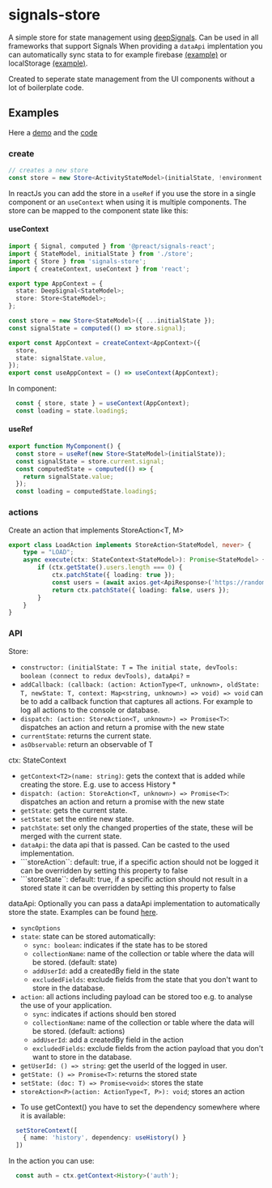 # signals-store
A simple store for state management using [deepSignals](https://github.com/luisherranz/deepsignal). 
Can be used in all frameworks that support Signals
When providing a ```dataApi``` implentation you can automatically sync stata to for example firebase [(example)](https://github.com/Marcelh1983/signals-store/tree/main/packages/example/src/app/api-examples/firebase-api.ts) or localStorage [(example)](https://github.com/Marcelh1983/signals-store/tree/main/packages/example/src/app/api-examples/localstorage-api.ts).

Created to seperate state management from the UI components without a lot of boilerplate code.

## Examples

Here a [demo](https://signals-store.web.app/) and the [code](https://github.com/Marcelh1983/signals-store/tree/main/packages/example/src/app) 

### create
```typescript
// creates a new store
const store = new Store<ActivityStateModel>(initialState, !environment.production);
```
In reactJs you can add the store in a ```useRef``` if you use the store in a single component or an ```useContext``` when using it is multiple components. The store can be mapped to the component state like this:

#### useContext

``` typescript
import { Signal, computed } from '@preact/signals-react';
import { StateModel, initialState } from './store';
import { Store } from 'signals-store';
import { createContext, useContext } from 'react';

export type AppContext = {
  state: DeepSignal<StateModel>;
  store: Store<StateModel>;
};

const store = new Store<StateModel>({ ...initialState });
const signalState = computed(() => store.signal);

export const AppContext = createContext<AppContext>({
  store,
  state: signalState.value,
});
export const useAppContext = () => useContext(AppContext);
```

In component: 

``` typescript
  const { store, state } = useContext(AppContext);
  const loading = state.loading$;
```

#### useRef

```typescript
export function MyComponent() {
  const store = useRef(new Store<StateModel>(initialState));
  const signalState = store.current.signal;
  const computedState = computed(() => {
    return signalState.value;
  });
  const loading = computedState.loading$;
```

### actions

Create an action that implements StoreAction<T, M>

```typescript
export class LoadAction implements StoreAction<StateModel, never> {
    type = "LOAD";
    async execute(ctx: StateContext<StateModel>): Promise<StateModel> {
        if (ctx.getState().users.length === 0) {
            ctx.patchState({ loading: true });
            const users = (await axios.get<ApiResponse>('https://randomuser.me/api/?results=20')).data.results;
            return ctx.patchState({ loading: false, users });
        }
    }
}
```
### API

Store:
- ```constructor: (initialState: T = The initial state, devTools: boolean (connect to redux devTools), dataApi?``` = 
- ```addCallback: (callback: (action: ActionType<T, unknown>, oldState: T, newState: T, context: Map<string, unknown>) => void) => void```  can be to add a callback function that captures all actions. For example to log all actions to the console or database.
- ```dispatch: (action: StoreAction<T, unknown>) => Promise<T>```: dispatches an action and return a promise with the new state
- ```currentState```: returns the current state.
- ```asObservable```: return an observable of T

ctx: StateContext<StateModel>
- ```getContext<T2>(name: string)```: gets the context that is added while creating the store. E.g. use to access History *
- ```dispatch: (action: StoreAction<T, unknown>) => Promise<T>```: dispatches an action and return a promise with the new state
- ```getState```: gets the current state.
- ```setState```: set the entire new state.
- ```patchState```: set only the changed properties of the state, these will be merged with the current state.
- ```dataApi```: the data api that is passed. Can be casted to the used implementation.
- ```storeAction``: default: true, if a specific action should not be logged it can be overridden by setting this property to false
- ```storeState``: default: true, if a specific action should not result in a stored state it can be overridden by setting this property to false

dataApi: Optionally you can pass a dataApi implementation to automatically store the state. Examples can be found [here](https://github.com/Marcelh1983/signals-store/tree/main/packages/example/src/app/api-examples).
-  ```syncOptions```
  - ```state```: state can be stored automatically:
    - ```sync: boolean```: indicates if the state has to be stored
    - ```collectionName```: name of the collection or table where the data will be stored. (default: state)
    - ```addUserId```: add a createdBy field in the state
    - ```excludedFields```: exclude fields from the state that you don't want to store in the database.
  - ```action```: all actions including payload can be stored too e.g. to analyse the use of your application.
    - ```sync```: indicates if actions should ben stored
    - ```collectionName```: name of the collection or table where the data will be stored. (default: actions)
    - ```addUserId```: add a createdBy field in the action
    - ```excludedFields```: exclude fields from the action payload that you don't want to store in the database.
- ```getUserId: () => string```: get the userId of the logged in user.
- ```getState: () => Promise<T>```: returns the stored state
- ```setState: (doc: T) => Promise<void>```: stores the state
- ```storeAction<P>(action: ActionType<T, P>): void```; stores an action

* To use getContext() you have to set the dependency somewhere where it is available:

```typescript
  setStoreContext([
    { name: 'history', dependency: useHistory() }
  ])
```

In the action you can use: 

```typescript
  const auth = ctx.getContext<History>('auth');
```